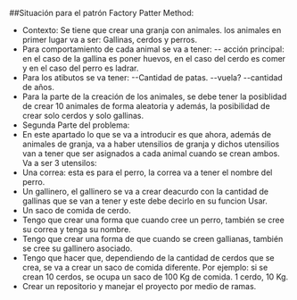 ##Situación para el patrón Factory Patter Method:
- Contexto: Se tiene que crear una granja con animales. los animales en primer lugar va a ser: Gallinas, cerdos y perros.
- Para comportamiento de cada animal se va a tener:
-- acción principal: en el caso de la gallina es poner huevos, en el caso del cerdo es comer y en el caso del perro es ladrar.
- Para los atibutos se va tener:
--Cantidad de patas.
--vuela?
--cantidad de años.
- Para la parte de la creación de los animales, se debe tener la posiblidad de crear 10 animales de forma aleatoria y además, la posibilidad de crear solo cerdos y solo gallinas.
- Segunda Parte del problema:
- En este apartado lo que se va a introducir es que ahora, además de animales de granja, va a haber utensilios de granja y dichos utensilios van a tener que ser asignados a cada animal cuando se crean ambos. Va a ser 3 utensilos:
- Una correa: esta es para el perro, la correa va a tener el nombre del perro.
- Un gallinero, el gallinero se va a crear deacurdo con la cantidad de gallinas que se van a tener y este debe decirlo en su funcion Usar.
- Un saco de comida de cerdo.
- Tengo que crear una forma que cuando cree un perro, también se cree su correa y tenga su nombre.
- Tengo que crear una forma de que cuando se creen gallianas, también se cree su gallinero asociado.
- Tengo que hacer que, dependiendo de la cantidad de cerdos que se crea, se va a crear un saco de comida diferente. Por ejemplo: si se crean 10 cerdos, se ocupa un saco de 100 Kg de comida. 1 cerdo, 10 Kg.
- Crear un repositorio y manejar el proyecto por medio de ramas.
